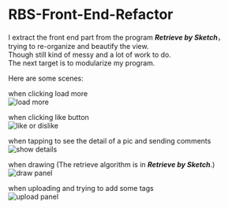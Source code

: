 # RBS-Front-End-Refactor
I extract the front end part from the program ***Retrieve by Sketch***，  
trying to re-organize and beautify the view.  
Though still kind of messy and a lot of work to do.  
The next target is to modularize my program.

Here are some scenes:

when clicking load more  
![load more](https://github.com/ThestralZhang/RBS_v3/blob/master/screenshots/load.gif)

when clicking like button  
![like or dislike](https://github.com/ThestralZhang/RBS_v3/blob/master/screenshots/like.gif)

when tapping to see the detail of a pic and sending comments  
![show details](https://github.com/ThestralZhang/RBS_v3/blob/master/screenshots/detail.gif)

when drawing (The retrieve algorithm is in ***Retrieve by Sketch***.)  
![draw panel](https://github.com/ThestralZhang/RBS_v3/blob/master/screenshots/draw.gif)

when uploading and trying to add some tags  
![upload panel](https://github.com/ThestralZhang/RBS_v3/blob/master/screenshots/upload.gif)



